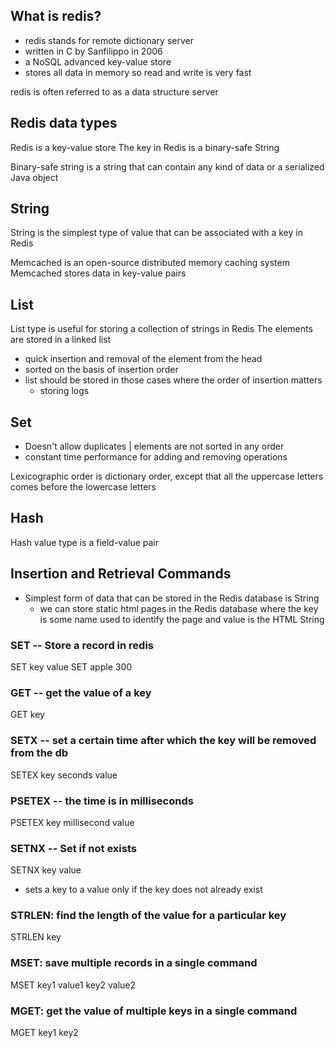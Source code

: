 ## What is redis?
- redis stands for remote dictionary server
- written in C by Sanfilippo in 2006
- a NoSQL advanced key-value store 
- stores all data in memory so read and write is very fast

redis is often referred to as a data structure server 

## Redis data types

Redis is a key-value store
The key in Redis is a binary-safe String

Binary-safe string is a string that can contain any kind of data or a serialized Java object

## String
String is the simplest type of value that can be associated with a key in Redis

Memcached is an open-source distributed memory caching system
Memcached stores data in key-value pairs

## List 
List type is useful for storing a collection of strings in Redis
The elements are stored in a linked list 
- quick insertion and removal of the element from the head
- sorted on the basis of insertion order
- list should be stored in those cases where the order of insertion matters
  - storing logs

## Set
- Doesn't allow duplicates | elements are not sorted in any order
- constant time performance for adding and removing operations 

Lexicographic order is dictionary order, except that all the uppercase letters comes before the lowercase letters

## Hash
Hash value type is a field-value pair

## Insertion and Retrieval Commands
- Simplest form of data that can be stored in the Redis database is String
  - we can store static html pages in the Redis database where the key is some name used to identify the page and value is the HTML String

### SET -- Store a record in redis 
SET key value 
SET apple 300

### GET -- get the value of a key
GET key

### SETX -- set a certain time after which the key will be removed from the db 
SETEX key seconds value

### PSETEX -- the time is in milliseconds
PSETEX key millisecond value


### SETNX -- Set if not exists
SETNX key value
- sets a key to a value only if the key does not already exist 


### STRLEN: find the length of the value for a particular key
STRLEN key 


### MSET: save multiple records in a single command
MSET key1 value1 key2 value2


### MGET: get the value of multiple keys in a single command
MGET key1 key2


